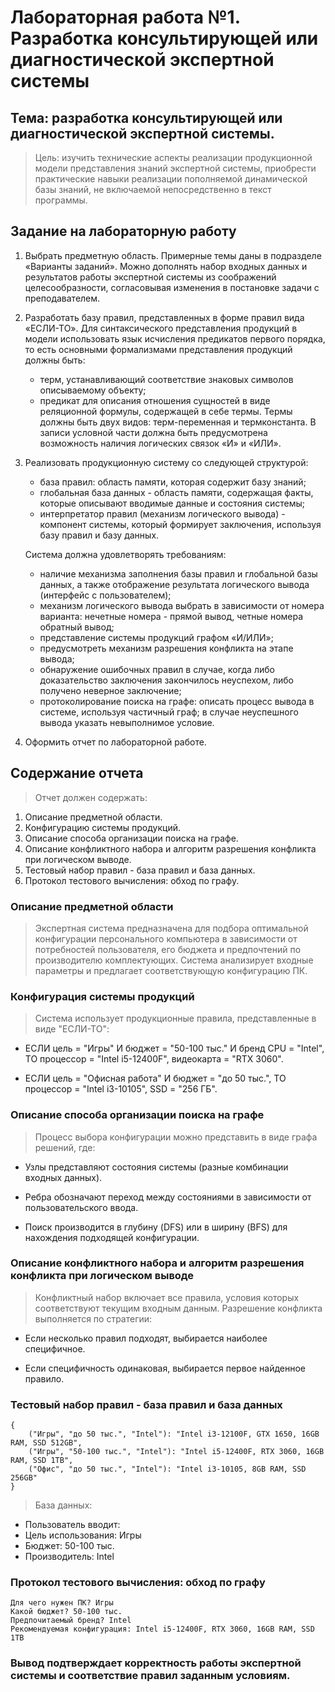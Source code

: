 # Лабораторная работа №1. Разработка консультирующей или диагностической экспертной системы

## Тема: разработка консультирующей или диагностической экспертной системы.

> Цель: изучить технические
> аспекты реализации продукционной модели представления знаний экспертной системы,
> приобрести практические навыки реализации пополняемой динамической базы знаний, 
> не включаемой непосредственно в текст программы.

## Задание на лабораторную работу

1. Выбрать предметную область. Примерные темы даны в
   подразделе «Варианты заданий». Можно дополнять набор входных
   данных и результатов работы экспертной системы из соображений
   целесообразности, согласовывая изменения в постановке задачи с
   преподавателем.

2. Разработать базу правил, представленных в форме правил
    вида «ЕСЛИ-ТО». Для синтаксического представления продукций в
    модели использовать язык исчисления предикатов первого порядка,
    то есть основными формализмами представления продукций
    должны быть:
      - терм, устанавливающий соответствие знаковых символов описываемому объекту;
      - предикат для описания отношения сущностей в виде реляционной формулы, 
         содержащей в себе термы.
    Термы должны быть двух видов: терм-переменная и термконстанта.
    В записи условной части должна быть предусмотрена
    возможность наличия логических связок «И» и «ИЛИ».

3. Реализовать продукционную систему со следующей структурой:
      - база правил: область памяти, которая содержит базу знаний;
      - глобальная база данных - область памяти, содержащая
         факты, которые описывают вводимые данные и состояния системы;
      - интерпретатор правил (механизм логического вывода) -
         компонент системы, который формирует заключения, используя
         базу правил и базу данных.

    Система должна удовлетворять требованиям:
      - наличие механизма заполнения базы правил и
         глобальной базы данных, а также отображение результата
         логического вывода (интерфейс с пользователем);
      - механизм логического вывода выбрать в зависимости от
         номера варианта: нечетные номера - прямой вывод, четные номера
          обратный вывод;
      - представление системы продукций графом «И/ИЛИ»;
      - предусмотреть механизм разрешения конфликта на
         этапе вывода;
      - обнаружение ошибочных правил в случае, когда либо
         доказательство заключения закончилось неуспехом, либо получено
         неверное заключение;
      - протоколирование поиска на графе: описать процесс
         вывода в системе, используя частичный граф; в случае
         неуспешного вывода указать невыполнимое условие.

4. Оформить отчет по лабораторной работе.


## Содержание отчета

> Отчет должен содержать:
1. Описание предметной области.
2. Конфигурацию системы продукций.
3. Описание способа организации поиска на графе.
4. Описание конфликтного набора и алгоритм разрешения
   конфликта при логическом выводе.
5. Тестовый набор правил - база правил и база данных.
6. Протокол тестового вычисления: обход по графу.

###  Описание предметной области

> Экспертная система предназначена для подбора оптимальной конфигурации 
> персонального компьютера в зависимости от потребностей пользователя, 
> его бюджета и предпочтений по производителю комплектующих. Система анализирует 
> входные параметры и предлагает соответствующую конфигурацию ПК.

### Конфигурация системы продукций

> Система использует продукционные правила, представленные в виде "ЕСЛИ-ТО":

  - ЕСЛИ цель = "Игры" И бюджет = "50-100 тыс." И бренд CPU = "Intel", ТО процессор = "Intel i5-12400F", видеокарта = "RTX 3060".

  - ЕСЛИ цель = "Офисная работа" И бюджет = "до 50 тыс.", ТО процессор = "Intel i3-10105", SSD = "256 ГБ".

### Описание способа организации поиска на графе

> Процесс выбора конфигурации можно представить в виде графа решений, где:

 - Узлы представляют состояния системы (разные комбинации входных данных).

 - Ребра обозначают переход между состояниями в зависимости от пользовательского ввода.

 - Поиск производится в глубину (DFS) или в ширину (BFS) для нахождения подходящей конфигурации.

### Описание конфликтного набора и алгоритм разрешения конфликта при логическом выводе

> Конфликтный набор включает все правила, условия которых соответствуют текущим входным данным. Разрешение конфликта выполняется по стратегии:

  - Если несколько правил подходят, выбирается наиболее специфичное.

  - Если специфичность одинаковая, выбирается первое найденное правило.

### Тестовый набор правил - база правил и база данных
```
{
    ("Игры", "до 50 тыс.", "Intel"): "Intel i3-12100F, GTX 1650, 16GB RAM, SSD 512GB",
    ("Игры", "50-100 тыс.", "Intel"): "Intel i5-12400F, RTX 3060, 16GB RAM, SSD 1TB",
    ("Офис", "до 50 тыс.", "Intel"): "Intel i3-10105, 8GB RAM, SSD 256GB"
}
```
> База данных:
   - Пользователь вводит:
   - Цель использования: Игры
   - Бюджет: 50-100 тыс.
   - Производитель: Intel

### Протокол тестового вычисления: обход по графу

```
Для чего нужен ПК? Игры
Какой бюджет? 50-100 тыс.
Предпочитаемый бренд? Intel
Рекомендуемая конфигурация: Intel i5-12400F, RTX 3060, 16GB RAM, SSD 1TB
```

### Вывод подтверждает корректность работы экспертной системы и соответствие правил заданным условиям.